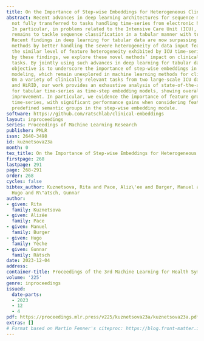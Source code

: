 ```yaml
---
title: On the Importance of Step-wise Embeddings for Heterogeneous Clinical Time-Series
abstract: Recent advances in deep learning architectures for sequence modeling have
  not fully transferred to tasks handling time-series from electronic health records.
  In particular, in problems related to the Intensive Care Unit (ICU), the state-of-the-art
  remains to tackle sequence classification in a tabular manner with tree-based methods.
  Recent findings in deep learning for tabular data are now surpassing these classical
  methods by better handling the severe heterogeneity of data input features. Given
  the similar level of feature heterogeneity exhibited by ICU time-series and motivated
  by these findings, we explore these novel methods’ impact on clinical sequence modeling
  tasks. By jointly using such advances in deep learning for tabular data, our primary
  objective is to underscore the importance of step-wise embeddings in time-series
  modeling, which remain unexplored in machine learning methods for clinical data.
  On a variety of clinically relevant tasks from two large-scale ICU datasets, MIMIC-III
  and HiRID, our work provides an exhaustive analysis of state-of-the-art methods
  for tabular time-series as time-step embedding models, showing overall performance
  improvement. In particular, we evidence the importance of feature grouping in clinical
  time-series, with significant performance gains when considering features within
  predefined semantic groups in the step-wise embedding module.
software: https://github.com/ratschlab/clinical-embeddings
layout: inproceedings
series: Proceedings of Machine Learning Research
publisher: PMLR
issn: 2640-3498
id: kuznetsova23a
month: 0
tex_title: On the Importance of Step-wise Embeddings for Heterogeneous Clinical Time-Series
firstpage: 268
lastpage: 291
page: 268-291
order: 268
cycles: false
bibtex_author: Kuznetsova, Rita and Pace, Aliz\'ee and Burger, Manuel and Y\`eche,
  Hugo and R\"atsch, Gunnar
author:
- given: Rita
  family: Kuznetsova
- given: Alizée
  family: Pace
- given: Manuel
  family: Burger
- given: Hugo
  family: Yèche
- given: Gunnar
  family: Rätsch
date: 2023-12-04
address: 
container-title: Proceedings of the 3rd Machine Learning for Health Symposium
volume: '225'
genre: inproceedings
issued:
  date-parts:
  - 2023
  - 12
  - 4
pdf: https://proceedings.mlr.press/v225/kuznetsova23a/kuznetsova23a.pdf
extras: []
# Format based on Martin Fenner's citeproc: https://blog.front-matter.io/posts/citeproc-yaml-for-bibliographies/
---
```

